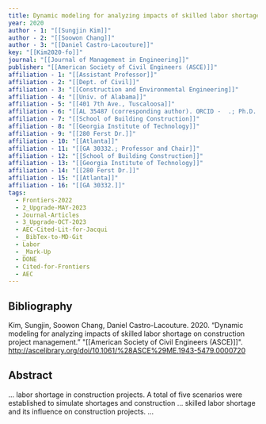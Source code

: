 ```yaml
---
title: Dynamic modeling for analyzing impacts of skilled labor shortage on construction project management
year: 2020
author - 1: "[[Sungjin Kim]]"
author - 2: "[[Soowon Chang]]"
author - 3: "[[Daniel Castro-Lacouture]]"
key: "[[Kim2020-fo]]"
journal: "[[Journal of Management in Engineering]]"
publisher: "[[American Society of Civil Engineers (ASCE)]]"
affiliation - 1: "[[Assistant Professor]]"
affiliation - 2: "[[Dept. of Civil]]"
affiliation - 3: "[[Construction and Environmental Engineering]]"
affiliation - 4: "[[Univ. of Alabama]]"
affiliation - 5: "[[401 7th Ave., Tuscaloosa]]"
affiliation - 6: "[[AL 35487 (corresponding author). ORCID -  .; Ph.D. Candidate]]"
affiliation - 7: "[[School of Building Construction]]"
affiliation - 8: "[[Georgia Institute of Technology]]"
affiliation - 9: "[[280 Ferst Dr.]]"
affiliation - 10: "[[Atlanta]]"
affiliation - 11: "[[GA 30332.; Professor and Chair]]"
affiliation - 12: "[[School of Building Construction]]"
affiliation - 13: "[[Georgia Institute of Technology]]"
affiliation - 14: "[[280 Ferst Dr.]]"
affiliation - 15: "[[Atlanta]]"
affiliation - 16: "[[GA 30332.]]"
tags:
  - Frontiers-2022
  - 2_Upgrade-MAY-2023
  - Journal-Articles
  - 3_Upgrade-OCT-2023
  - AEC-Cited-Lit-for-Jacqui
  - _BibTex-to-MD-Git
  - Labor
  - _Mark-Up
  - DONE
  - Cited-for-Frontiers
  - AEC
---
```


## Bibliography
Kim, Sungjin, Soowon Chang, Daniel Castro-Lacouture. 2020. “Dynamic modeling for analyzing impacts of skilled labor shortage on construction project management.” "[[American Society of Civil Engineers (ASCE)]]". http://ascelibrary.org/doi/10.1061/%28ASCE%29ME.1943-5479.0000720

## Abstract
… labor shortage in construction projects. A total of five scenarios were established to simulate shortages and construction … skilled labor shortage and its influence on construction projects. …